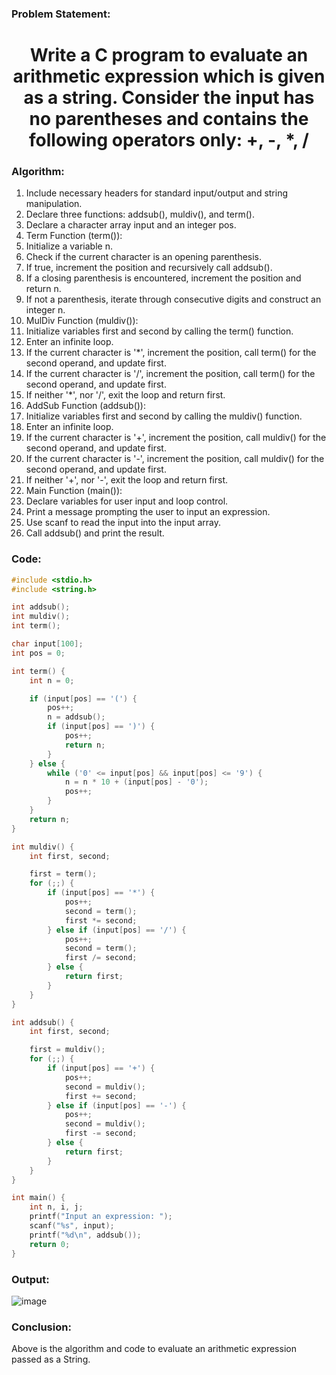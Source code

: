 ### Problem Statement:
<center>
  <H1> Write a C program to evaluate an arithmetic expression which is given as a string.
Consider the input has no parentheses and contains the following operators only:
+, -, *, / </H1>
</center>

### Algorithm:

1. Include necessary headers for standard input/output and string manipulation.
2. Declare three functions: addsub(), muldiv(), and term().
3. Declare a character array input and an integer pos.
4. Term Function (term()):
5. Initialize a variable n.
6. Check if the current character is an opening parenthesis.
7. If true, increment the position and recursively call addsub().
8. If a closing parenthesis is encountered, increment the position and return n.
9. If not a parenthesis, iterate through consecutive digits and construct an integer n.
10. MulDiv Function (muldiv()):
11. Initialize variables first and second by calling the term() function.
12. Enter an infinite loop.
13. If the current character is '*', increment the position, call term() for the second operand, and update first.
14. If the current character is '/', increment the position, call term() for the second operand, and update first.
15. If neither '*', nor '/', exit the loop and return first.
16. AddSub Function (addsub()):
17. Initialize variables first and second by calling the muldiv() function.
18. Enter an infinite loop.
19. If the current character is '+', increment the position, call muldiv() for the second operand, and update first.
20. If the current character is '-', increment the position, call muldiv() for the second operand, and update first.
21. If neither '+', nor '-', exit the loop and return first.
22. Main Function (main()):
23. Declare variables for user input and loop control.
24. Print a message prompting the user to input an expression.
25. Use scanf to read the input into the input array.
26. Call addsub() and print the result.

### Code:

```C
#include <stdio.h>
#include <string.h>

int addsub();
int muldiv();
int term();

char input[100];
int pos = 0;

int term() {
    int n = 0;

    if (input[pos] == '(') {
        pos++;
        n = addsub();
        if (input[pos] == ')') {
            pos++;
            return n;
        }
    } else {
        while ('0' <= input[pos] && input[pos] <= '9') {
            n = n * 10 + (input[pos] - '0');
            pos++;
        }
    }
    return n;
}

int muldiv() {
    int first, second;

    first = term();
    for (;;) {
        if (input[pos] == '*') {
            pos++;
            second = term();
            first *= second;
        } else if (input[pos] == '/') {
            pos++;
            second = term();
            first /= second;
        } else {
            return first;
        }
    }
}

int addsub() {
    int first, second;

    first = muldiv();
    for (;;) {
        if (input[pos] == '+') {
            pos++;
            second = muldiv();
            first += second;
        } else if (input[pos] == '-') {
            pos++;
            second = muldiv();
            first -= second;
        } else {
            return first;
        }
    }
}

int main() {
    int n, i, j;
    printf("Input an expression: ");
    scanf("%s", input);
    printf("%d\n", addsub());
    return 0;
}

```

### Output:

![image](https://github.com/PixMusicaX/6thsem/assets/129383302/b109de57-737d-4953-8257-9a0466a9f173)

### Conclusion:

Above is the algorithm and code to evaluate an arithmetic expression passed as a String.
